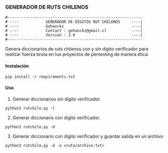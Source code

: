 ### GENERADOR DE RUTS CHILENOS

```
#------------------------------------------------------------
# ----            GENERADOR DE DÍGITOS RUT CHILENOS     ----|
# ----            Gohanckz                              ----|
# ----            Contact : gohanckz@gmail.cl           ----|
# ----            Version : 2.0                         ----|
#------------------------------------------------------------
```

Genera diccionarios de ruts chilenos con y sin digito verificador para realizar fuerza bruta en tus proyectos de pentesting de manera ética.

#### Instalación

```
pip install -r requirements.txt
```

#### Uso

1. Generar diccionarios sin dígito verificador.

```
python3 rutchile.py -l 
```

2. Generar diccionario con dígito verificador.

```
python3 rutchile.py -d 
```

3. Generar diccionario con dígito verificador y guardar salida en un archivo

```
python3 rutchile.py -d -o <ruta/archivo.txt>
```
